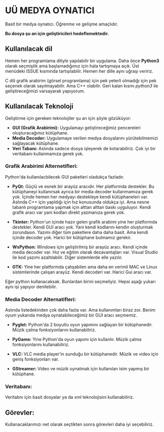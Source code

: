 # UÜ MEDYA OYNATICI
Basit bir medya oynatıcı. Öğrenme ve gelişme amaçlıdır.

**Bu dosya şu an için geliştiricileri hedeflemektedir.**

## Kullanılacak dil

Hemen her programlama diliyle yapılabilir bir uygulama. Daha önce **Python3** olarak seçmiştik ama başlamadığımız için hala tartışmaya açık. Üst menüdeki ISSUE kısmında tartışılabilir. Hemen her dille aynı uğraşı veririz.

C dili grafik arabirim (görsel programlama) için pek yeterli olmadığı için pek seçenek olarak sayılmayabilir. Ama C++ olabilir. Geri kalan kısmı *python3* ile geliştireceğimizi varsayarak yapıyorum.

## Kullanılacak Teknoloji

Geliştirme için gereken teknolojiler şu an için şöyle gözüküyor:

* __GUI (Grafik Arabirimi):__ Uygulamayı geliştireceğimiz pencereleri oluşturacağımız kütüphane.
* __Media Decoder:__ Uygulamaye verilen medya dosyalarını yürütebilmemizi sağlayacak kütüphane.
* __Veri Tabanı:__ Aslında sadece dosya işleyerek de kotarabiliriz. Çok iyi bir veritabanı kullanmamıza gerek yok. 

### Grafik Arabirimi Alternetifleri:

Python'da kullanılacbilecek GUI paketleri oladukça fazladır. 

* __PyQt:__ Güçlü ve esnek bir arayüz aracıdır. Her platformda destekler. Bu kütüphaneyi kullanırsak ayrıca bir media decoder kullanmamıza gerek yok. İçinde hemen her medyayı destekleye kendi kütüphaneleri var. Aslında C++ için yapldığı için hız konusunda oldukça iyi. Ama nesne tabanlı programlama yapmak için alttan alttan baskı uyguluyor. Kendi grafik aracı var yani kodları direkt yazmanıza gerek yok.

* __Tkinter:__ Python'un içinde hazır gelen grafik arabimi  yine her platformda destekler. Kendi GUI aracı yok. Yani kendi kodlarını kendin oluşturmak zorundasın. Yazımı diğer tüm paketlere daha daha basit. Ama kendi içinde decoder yok. Harici bir kütüphane bulmamız gerekir. 

* __WxPython:__ Windows için geliştirilmiş bir arayüz aracı. Kendi içinde media decoder var. Hız ve eğitim olarak dezavantajları var. Visual Studio ile kod yazımı azaltılabilir. Diğer sistemlerde elle yazılır.

* __GTK:__ Yine her platformda çalışabilen ama daha en verimli MAC ve Linux sistemlerinde çalışan arayüz. Kendi decoderi var. Harici Gui aracı var.

Eğer python kullanacaksak. Bunlardan birini seçmeliyiz. Hepsi aşağı yukarı aynı işi yapıyor denilebilir.

### Media Decoder Alternatifleri:

Aslında listedekinden çok daha fazla var. Ama kullanımları biraz zor. Benim oyum yukarıda medya oynatabileceğimiz bir GUI aracı seçmemiz.

* __Pyglet:__ Python'da 2 boyutlu oyun yapımını sağlayan bir kütüphanedir. Müzik çalma fonksiyonlarını kullanabiliriz.

* __PyGame:__ Yine Python'da oyun yapımı için kullanlır. Müzik çalma fonksiyonlarını kullanabiliriz.

* __VLC:__ VLC media player'in sunduğu bir kütüphanedir. Müzik ve video için geniş fonksiyonları var.

* __GStreamer:__ Video ve müzik oynatmak için kullanılan isim yapmış bir kütüphane.

### Veritabanı:

Veritabnı için basit dosyalar ya da xml teknolojisini kullanabiliriz.

## Görevler:

Kullanacaklarımızı net olarak seçtikten sonra görevleri daha iyi seçebiliriz.






